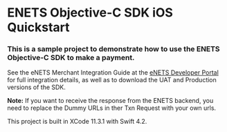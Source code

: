 # ENETS Objective-C SDK iOS Quickstart

### This is a sample project to demonstrate how to use the ENETS Objective-C SDK to make a payment.

See the eNETS Merchant Integration Guide at the [eNETS Developer Portal](https://developer.nets.com.sg) for full integration details, as well as to download the UAT and Production versions of the SDK.  

**Note:** If you want to receive the response from the ENETS backend, you need to replace the Dummy URLs in ther Txn Request with your own urls.

This project is built in XCode 11.3.1 with Swift 4.2.
